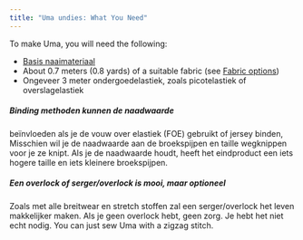 ```yaml
---
title: "Uma undies: What You Need"
---
```


To make Uma, you will need the following:

- [Basis naaimateriaal](/docs/sewing/basic-sewing-supplies)
- About 0.7 meters (0.8 yards) of a suitable fabric (see [Fabric options](/docs/designs/uma/fabric))
- Ongeveer 3 meter ondergoedelastiek, zoals picotelastiek of overslagelastiek

<Tip>

##### Binding methoden kunnen de naadwaarde

beïnvloeden als je de vouw over elastiek (FOE) gebruikt of jersey binden, Misschien wil je de naadwaarde aan de broekspijpen en taille wegknippen voor je ze knipt. Als je de naadwaarde houdt, heeft het eindproduct een iets hogere taille en iets kleinere broekspijpen.

##### Een overlock of serger/overlock is mooi, maar optioneel

Zoals met alle breitwear en stretch stoffen zal een serger/overlock het leven makkelijker maken. Als je geen overlock hebt, geen zorg. Je hebt het niet echt nodig. You can just sew Uma with a zigzag stitch.

</Tip>
